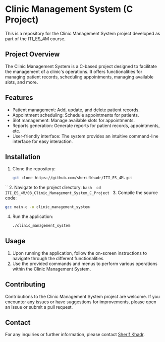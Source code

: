 # Clinic Management System (C Project)

This is a repository for the Clinic Management System project developed as part of the ITI_ES_4M course.


## Project Overview

The Clinic Management System is a C-based project designed to facilitate the management of a clinic's operations. It offers functionalities for managing patient records, scheduling appointments, managing available slots, and more.

## Features

- Patient management: Add, update, and delete patient records.
- Appointment scheduling: Schedule appointments for patients.
- Slot management: Manage available slots for appointments.
- Reports generation: Generate reports for patient records, appointments, etc.
- User-friendly interface: The system provides an intuitive command-line interface for easy interaction.

## Installation

1. Clone the repository:
   ```bash
   git clone https://github.com/sherifkhadr/ITI_ES_4M.git
  ``
2. Navigate to the project directory: 
    ```bash 
    cd ITI_ES_4M/03_Clinic_Management_System_C_Project
    ```
3. Compile the source code:
   ```bash
   gcc main.c -o clinic_management_system
   ``` 
4. Run the application:
   ```bash
   ./clinic_management_system
   ```

## Usage

1. Upon running the application, follow the on-screen instructions to navigate through the different functionalities.
1. Use the provided commands and menus to perform various operations within the Clinic Management System.

## Contributing

Contributions to the Clinic Management System project are welcome. If you encounter any issues or have suggestions for improvements, please open an issue or submit a pull request.

## Contact

For any inquiries or further information, please contact [Sherif Khadr](mailto:sherifkhadr@example.com).
